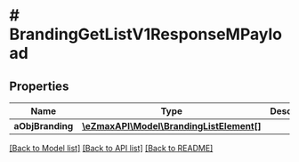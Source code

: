 # # BrandingGetListV1ResponseMPayload

## Properties

Name | Type | Description | Notes
------------ | ------------- | ------------- | -------------
**aObjBranding** | [**\eZmaxAPI\Model\BrandingListElement[]**](BrandingListElement.md) |  |

[[Back to Model list]](../../README.md#models) [[Back to API list]](../../README.md#endpoints) [[Back to README]](../../README.md)
